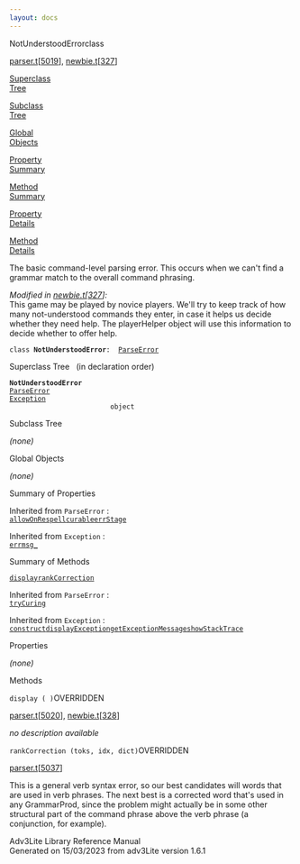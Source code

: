 ```yaml
---
layout: docs
---
```

<span class="title">NotUnderstoodError</span><span class="type">class</span>

[parser.t](../file/parser.t.html)\[[5019](../source/parser.t.html#5019)\],
[newbie.t](../file/newbie.t.html)\[[327](../source/newbie.t.html#327)\]

[Superclass  
Tree](#_SuperClassTree_)

[Subclass  
Tree](#_SubClassTree_)

[Global  
Objects](#_ObjectSummary_)

[Property  
Summary](#_PropSummary_)

[Method  
Summary](#_MethodSummary_)

[Property  
Details](#_Properties_)

[Method  
Details](#_Methods_)



The basic command-level parsing error. This occurs when we can't find a
grammar match to the overall command phrasing.

*Modified in
[newbie.t](../file/newbie.t.html)\[[327](../source/newbie.t.html#327)\]:*  
This game may be played by novice players. We'll try to keep track of
how many not-understood commands they enter, in case it helps us decide
whether they need help. The playerHelper object will use this
information to decide whether to offer help.

`class `**`NotUnderstoodError`**` :   `[`ParseError`](../object/ParseError.html)



<span id="_SuperClassTree_"></span>



<span class="hdln">Superclass Tree</span>   (in declaration order)



**`NotUnderstoodError`**  
[`ParseError`](../object/ParseError.html)  
[`Exception`](../object/Exception.html)  
`                         object`  
<span id="_SubClassTree_"></span>



<span class="hdln">Subclass Tree</span>  



*(none)* <span id="_ObjectSummary_"></span>



<span class="hdln">Global Objects</span>  



*(none)* <span id="_PropSummary_"></span>



<span class="hdln">Summary of Properties</span>  





Inherited from `ParseError` :  
[`allowOnRespell`](../object/ParseError.html#allowOnRespell)[`curable`](../object/ParseError.html#curable)[`errStage`](../object/ParseError.html#errStage)

Inherited from `Exception` :  
[`errmsg_`](../object/Exception.html#errmsg_)

<span id="_MethodSummary_"></span>



<span class="hdln">Summary of Methods</span>  



[`display`](#display)[`rankCorrection`](#rankCorrection)

Inherited from `ParseError` :  
[`tryCuring`](../object/ParseError.html#tryCuring)

Inherited from `Exception` :  
[`construct`](../object/Exception.html#construct)[`displayException`](../object/Exception.html#displayException)[`getExceptionMessage`](../object/Exception.html#getExceptionMessage)[`showStackTrace`](../object/Exception.html#showStackTrace)

<span id="_Properties_"></span>



<span class="hdln">Properties</span>  



*(none)* <span id="_Methods_"></span>



<span class="hdln">Methods</span>  



<span id="display"></span>

`display ( )`<span class="rem">OVERRIDDEN</span>

[parser.t](../file/parser.t.html)\[[5020](../source/parser.t.html#5020)\],
[newbie.t](../file/newbie.t.html)\[[328](../source/newbie.t.html#328)\]



*no description available*



<span id="rankCorrection"></span>

`rankCorrection (toks, idx, dict)`<span class="rem">OVERRIDDEN</span>

[parser.t](../file/parser.t.html)\[[5037](../source/parser.t.html#5037)\]



This is a general verb syntax error, so our best candidates will words
that are used in verb phrases. The next best is a corrected word that's
used in any GrammarProd, since the problem might actually be in some
other structural part of the command phrase above the verb phrase (a
conjunction, for example).





Adv3Lite Library Reference Manual  
Generated on 15/03/2023 from adv3Lite version 1.6.1


